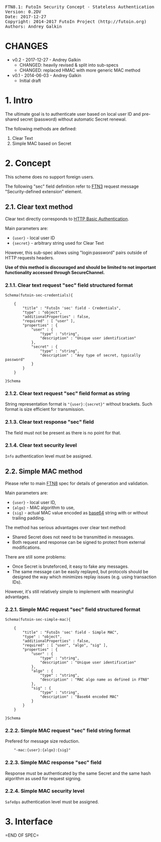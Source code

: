 <pre>
FTN8.1: FutoIn Security Concept - Stateless Authentication
Version: 0.2DV
Date: 2017-12-27
Copyright: 2014-2017 FutoIn Project (http://futoin.org)
Authors: Andrey Galkin
</pre>

# CHANGES

* v0.2 - 2017-12-27 - Andrey Galkin
    - CHANGED: heavily revised & split into sub-specs
    - CHANGED: replaced HMAC with more generic MAC method
* v0.1 - 2014-06-03 - Andrey Galkin
    - Initial draft

# 1. Intro

The ultimate goal is to authenticate user based on local user ID
and pre-shared secret (password) without automatic Secret renewal.

The following methods are defined:

1. Clear Text
2. Simple MAC based on Secret

# 2. Concept

This scheme does no support foreign users. 

The following "sec" field definition refer to [FTN3][] request
message "Security-defined extension" element.


## 2.1. Clear text method

Clear text directly corresponds to [HTTP Basic Authentication][HTTP Basic Auth].

Main parameters are:

* `{user}` - local user ID
* `{secret}` - arbitrary string used for Clear Text

However, this sub-spec allows using "login:password" pairs outside of
HTTP requests headers.

**Use of this method is discouraged and should be limited to
not important functionality accessed through SecureChannel.**

### 2.1.1. Clear text request "sec" field structured format

`Schema(futoin-sec-credentials){`

        {
            "title" : "FutoIn 'sec' field - Credentials",
            "type" : "object",
            "additionalProperties" : false,
            "required" : [ "user" ],
            "properties" : {
                "user" : {
                    "type" : "string",
                    "description" : "Unique user identification"
                },
                "secret" : {
                    "type" : "string",
                    "description" : "Any type of secret, typically password"
                }
            }
        }

`}Schema`

### 2.1.2. Clear text request "sec" field format as string

String representation format is `"{user}:{secret}"` without brackets. Such
format is size efficient for transmission.

### 2.1.3. Clear text response "sec" field

The field must not be present as there is no point for that.

### 2.1.4. Clear text security level

`Info` authentication level must be assigned.


## 2.2. Simple MAC method

Please refer to main [FTN8][] spec for details of generation and validation.

Main parameters are:

* `{user}` - local user ID,
* `{algo}` - MAC algorithm to use,
* `{sig}` - actual MAC value encoded as [base64][] string with or without trailing padding.

The method has serious advantages over clear text method:

* Shared Secret does not need to be transmitted in messages.
* Both request and response can be signed to protect from external modifications.

There are still some problems:

* Once Secret is bruteforced, it easy to fake any messages.
* The same message can be easily replayed, but protocols should be designed the way
    which minimizes replay issues (e.g. using transaction IDs).

However, it's still relatively simple to implement with meaningful advantages.

### 2.2.1. Simple MAC request "sec" field structured format

`Schema(futoin-sec-simple-mac){`

        {
            "title" : "FutoIn 'sec' field - Simple MAC",
            "type" : "object",
            "additionalProperties" : false,
            "required" : [ "user", "algo", "sig" ],
            "properties" : {
                "user" : {
                    "type" : "string",
                    "description" : "Unique user identification"
                },
                "algo" : {
                    "type" : "string",
                    "description" : "MAC algo name as defined in FTN8"
                },
                "sig" : {
                    "type" : "string",
                    "description" : "Base64 encoded MAC"
                }
            }
        }

`}Schema`

### 2.2.2. Simple MAC request "sec" field string format

Prefered for message size reduction.

```
    "-mac:{user}:{algo}:{sig}"
```

### 2.2.3. Simple MAC response "sec" field

Response must be authenticated by the same Secret and the same hash algorithm
as used for request signing.

### 2.2.4. Simple MAC security level

`SafeOps` authentication level must be assigned.


# 3. Interface



[HTTP Basic Auth]: https://tools.ietf.org/html/rfc1945#section-11
[FTN3]: ./ftn3_iface_definition.md
[FTN8]: ./ftn8_security_concept.md
[base64]: http://www.ietf.org/rfc/rfc2045.txt "RFC2045 section 6.8"

=END OF SPEC=
